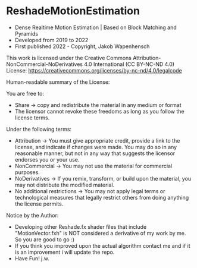 # ReshadeMotionEstimation
- Dense Realtime Motion Estimation | Based on Block Matching and Pyramids 
- Developed from 2019 to 2022 
- First published 2022 - Copyright, Jakob Wapenhensch
 
This work is licensed under the Creative Commons Attribution-NonCommercial-NoDerivatives 4.0 International (CC BY-NC-ND 4.0) License: https://creativecommons.org/licenses/by-nc-nd/4.0/legalcode

Human-readable summary of the License:

You are free to:
- Share -> copy and redistribute the material in any medium or format
- The licensor cannot revoke these freedoms as long as you follow the license terms.
 
Under the following terms:
- Attribution -> You must give appropriate credit, provide a link to the license, and indicate if changes were made. You may do so in any reasonable manner, but not in any way that suggests the licensor endorses you or your use.
- NonCommercial -> You may not use the material for commercial purposes.
- NoDerivatives -> If you remix, transform, or build upon the material, you may not distribute the modified material. 
- No additional restrictions -> You may not apply legal terms or technological measures that legally restrict others from doing anything the license permits.
 

Notice by the Author:
- Developing other Reshade.fx shader files that include "MotionVector.fxh" is NOT considered a derivative of my work by me. So you are good to go :)
- If you think you improved upon the actual algorithm contact me and if it is an improvement i will update the repo.
- Have Fun! j.w.
 
